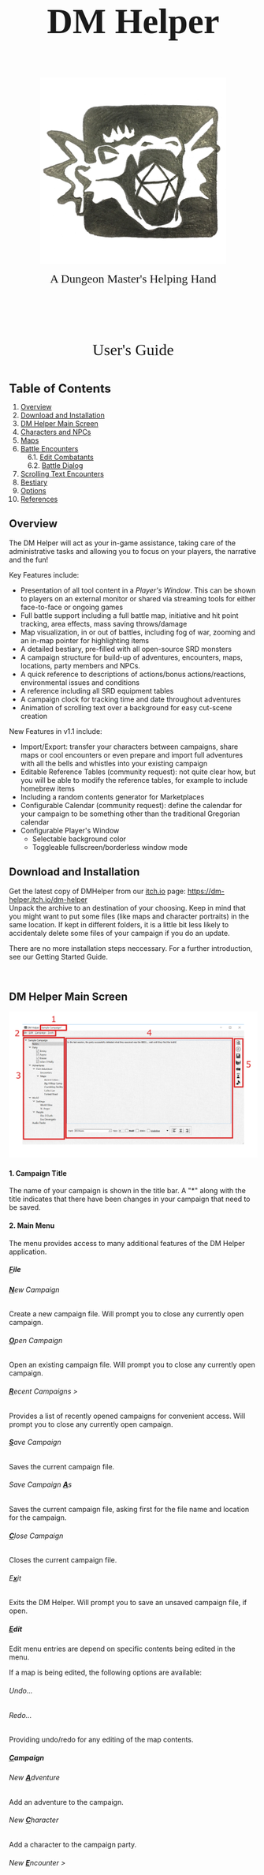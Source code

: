 <center>
<p style="font-size:72px; padding: 1em 0 0 0">
<font face="Felix Titling"><b>DM Helper</b></font>
</p>
<p style="padding: 0 0 0 0">
<img src="Images/DMH-icon.png" width="75%">
</p>
<p style="padding: 0 0 1em 0">
<font size="5" face="Felix Titling">A Dungeon Master's Helping Hand</font>
</p>
<p style="padding: 6em 0 0 0">
<font size="6" face="Felix Titling">User's Guide</font>
</p>
</center>

<p style="page-break-after: always;">&nbsp;</p>

<font size="5"><b>Table of Contents</b></font>
<!-- MDTOC maxdepth:2 firsth1:0 numbering:1 flatten:0 bullets:0 updateOnSave:1 -->

1. [Overview](#overview)   
2. [Download and Installation](#download-and-installation)   
3. [DM Helper Main Screen](#dm-helper-main-screen)   
4. [Characters and NPCs](#characters-and-npcs)   
5. [Maps](#maps)   
6. [Battle Encounters](#battle-encounters)   
&emsp;6.1. [Edit Combatants](#edit-combatants)   
&emsp;6.2. [Battle Dialog](#battle-dialog)   
7. [Scrolling Text Encounters](#scrolling-text-encounters)   
8. [Bestiary](#bestiary)   
9. [Options](#options)   
10. [References](#references)   

<!-- /MDTOC -->

## Overview
The DM Helper will act as your in-game assistance, taking care of the administrative tasks and allowing you to focus on your players, the narrative and the fun!

Key Features include:
* Presentation of all tool content in a *Player's Window*. This can be shown to players on an external monitor or shared via streaming tools for either face-to-face or ongoing games
* Full battle support including a full battle map, initiative and hit point tracking, area effects, mass saving throws/damage
* Map visualization, in or out of battles, including fog of war, zooming and an in-map pointer for highlighting items
* A detailed bestiary, pre-filled with all open-source SRD monsters
* A campaign structure for build-up of adventures, encounters, maps, locations, party members and NPCs.
* A quick reference to descriptions of actions/bonus actions/reactions, environmental issues and conditions
* A reference including all SRD equipment tables
* A campaign clock for tracking time and date throughout adventures
* Animation of scrolling text over a background for easy cut-scene creation

New Features in v1.1 include:
* Import/Export: transfer your characters between campaigns, share maps or cool encounters or even prepare and import full adventures with all the bells and whistles into your existing campaign
* Editable Reference Tables (community request): not quite clear how, but you will be able to modify the reference tables, for example to include homebrew items
* Including a random contents generator for Marketplaces
* Configurable Calendar (community request): define the calendar for your campaign to be something other than the traditional Gregorian calendar
* Configurable Player's Window
  * Selectable background color
  * Toggleable fullscreen/borderless window mode

## Download and Installation
Get the latest copy of DMHelper from our [itch.io](https://dm-helper.itch.io/dm-helper) page: https://dm-helper.itch.io/dm-helper<br />
Unpack the archive to an destination of your choosing. Keep in mind that you might want to put some files (like maps and character portraits) in the same location. If kept in different folders, it is a little bit less likely to accidentaly delete some files of your campaign if you do an update.<br />

There are no more installation steps neccessary. For a further introduction, see our Getting Started Guide.

<p style="page-break-after: always;">&nbsp;</p>

## DM Helper Main Screen
![Main Menu](Images/main_menu_screenshot.png)

#### 1.	Campaign Title
The name of your campaign is shown in the title bar. A "\*" along with the title indicates that there have been changes in your campaign that need to be saved.

#### 2. Main Menu
The menu provides access to many additional features of the DM Helper application.

##### <b><u>F</u></b>ile

###### <i><b><u>N</u></b>ew Campaign</i>
Create a new campaign file. Will prompt you to close any currently open campaign.

###### <i><b><u>O</u></b>pen Campaign</i>
Open an existing campaign file. Will prompt you to close any currently open campaign.

###### <i><b><u>R</u></b>ecent Campaigns ></i>
Provides a list of recently opened campaigns for convenient access. Will prompt you to close any currently open campaign.

###### <i><b><u>S</u></b>ave Campaign</i>
Saves the current campaign file.

###### *Save Campaign <b><u>A</u></b>s*
Saves the current campaign file, asking first for the file name and location for the campaign.

###### <i><b><u>C</u></b>lose Campaign</i>
Closes the current campaign file.

###### *E<b><u>x</u></b>it*
Exits the DM Helper. Will prompt you to save an unsaved campaign file, if open.

##### <b><u>E</u></b>dit
Edit menu entries are depend on specific contents being edited in the menu.

If a map is being edited, the following options are available:
###### *Undo...*
###### *Redo...*
Providing undo/redo for any editing of the map contents.

##### <b><u>C</u></b>ampaign

###### *New <b><u>A</u></b>dventure*
Add an adventure to the campaign.

###### *New <b><u>C</u></b>haracter*
Add a character to the campaign party.

###### *New <b><u>E</u></b>ncounter >*

###### *New <b><u>T</u></b>ext Encounter*
Add a text encounter to the current adventure.

A text encounter only has a text entry. The text can be formatted with the various controls at the bottom of the text field, which can be useful in giving visual aides for quick reference while running an encounter.

Names of other encounters, maps, characters or NPCs are automatically converted into hyperlinks to allow quick reference between entries.

###### *New <b><u>B</u></b>attle Encounter*
Add a battle encounter to the current adventure.

A battle encounter includes one or more waves of monsters and NPCs, a text entry and an optional audio track.
See the section *Battle Encounters* on editing the contents of a battle and running the battle itself.
The text entry is the same as a standard text encounter.
If an audio track is selected, it will be automatically played when the battle is started.

###### *New <b><u>S</u></b>crolling Encounter*
Add a scrolling encounter to the current adventure.

A scrolling encounter is comprised of two parts: a background image and a formatted text. When animated, the text is scrolled gradually over top of the background image. See the section *Scrolling Text Encounters* for more details.

###### *New <b><u>M</u></b>ap*
Adds a new map to the current adventure. See the section *Maps* for further details on editing the fog of war and publishing maps to the *Player's Window*.

###### <i>E<b><u>x</u></b>port Item...</i>
The currently selected *Campaign Tree* element will be exported to a selected file. The file will include any dependencies the element may have, such as to NPCs, Maps, Settings or Audio Tracks. Content such as map images or audio files are not included in an export, only relative links to the files.

###### <i><b><u>I</u></b>mport Item...</i>
Opens the a dialog to select a previously exported file for importing into the currently open campaign.

###### <i><b><u>O</u></b>pen Player's Window</i>
Opens the Player's Window to show whatever contents has been most recently published. The Player's Window can be shared locally on an external monitor or table or shared online using any kind of streaming service.

###### <i><b><u>O</u></b>pen Battle Dialog</i>
Opens the currently active battle dialog. See the section *Battle Encounters* for further details.

###### <i><b><u>S</u></b>tart Battle</i>
Starts a new battle for a selected battle encounter. See the section *Battle Encounters* for further details.

##### <b><u>T</u></b>ools

###### *Open <b><u>B</u></b>estiary*
Opens the currently selected *Bestiary*. Refer to the section *Bestiary* for further details.

###### *Open DM <b><u>S</u></b>creen*
Opens the DM screen tables in a separate window for quick reference. This is as an alternative to the same tables available in the Quick Reference bar on the right hand side of the main screen.

###### <i><b><u>D</u></b>ice</i>
Opens the dice rolling dialog in a separate window for easy use. This is as an alternative to the same dialog available in the Quick Reference bar on the right hand side of the main screen.

###### *Publish <b><u>T</u></b>ext*
Opens a simple dialog to allow the DM to enter and publish a simple text to the *Player's Window*. This is useful for providing spontaneous text input to the party.

###### *Translate <b><u>T</u></b>ext*
Opens a dialog to allow the DM to enter and partially translate a text based on a roll. The result can be published to the *Player's Window*. Based on the percentage success of th3 die roll, random words will be replaced by random characters with the same length and capitalization as the original word. Non-alphabetic characters such as numbers or punctuation remain untouched.

###### *Random Market*
Opens a dialog to generate a random market or shop. The potential contents for the shop are loaded from the configuration file "equipment.xml" (See the *Tables* Quick Reference for further details). The configuration of the equipment into individual locations and shops is defined in the "shops.xml".

The final probability of a given piece of equipment being available is a combination of the rarity of the item combined with the location probability and the shop probability of the specific equipment type.

###### <i><b><u>O</u></b>ptions...</i>
Opens the options dialog.

###### <i><b><u>A</u></b>bout...</i>
Opens the about dialog with information about the DM Helper and any relevant license information.

#### 3. Campaign Tree
The full campaign is listed in a tree form for reference. Each entry has a context menu with content-specific entries, entries can be re-ordered by drag and drop and the status of the tree is saved with the campaign. Most entries can also be renamed by double-clicking on them.

##### Notes
This is a simple text field useful for recording campaign notes like party progress, surprising events, spontaneous notes to self or pretty much anything else you need to write down.

As with *Text Encounters*, the names of encounters, maps, characters or NPCs are automatically converted into hyperlinks to allow quick reference between entries.

##### Party
All members of the party are listed here.

Checkboxes next to the character names allow the characters to be marked as currently active or inactive. When a new *Battle* is started, all active (checked) characters are automatically added to the initial list of combatants.

##### Adventures
Adventures are listed here in a simple tree structure. Each adventure is comprised of a set of *Encounters* and *Maps*. There is no specific relationship of any kind required between multiple encounters and/or maps, so an adventures can be anything from a sequential list of numbered rooms in a mapped dungeon to a loosely connected set of possible events. Similarly, maps can be related directly to encounters, but do not have to be.

A *Battle Encounter* with a (\*) next to it has a battle active which can be opened through the *Battle Encounter* screen.

##### World
There are elements of a campaign's world that are not exclusively connected to a single adventure.

Settings have all the same features as *Maps* in an adventure.

*NPCs* are the same as characters, but not necessarily directly tied to the party. NPCs can also be manually added to a battle.

##### Audio Tracks
A campaign includes a simple list of audio tracks. These can be played back manually via double-click in the list or assigned to a *Map* or *Battle Encounter* and will be automatically when that map is published to the *Player's Window* or battle is started.

In the current version of DM Helper, tracks can only be played locally and not streamed to a remote client.

#### 4. Contents Pane
This pane shows the detailed contents of the selected campaign content. For further details, see the following chapters.

#### 5. Quick References
**Preview**</br>

![Quickref Preview Screenshot](Images/quickref_screenshot_preview.png)  

Provides a preview view of the current contents of the *Player's Window*.

This is particularly useful for the DM when the *Player's Window* is not visible to the DM, for example when it is being shared on a second display on the table facing the players.

To allow the DM to point out specific items on the map in the *Player's Window*, for example if the window is being shared online via a screen-sharing application, the DM can toggle a pointer with the *space bar*. The pointer is visible both in the preview and the *Player's Window*.

**Time**</br>

![Quickref Time Screenshot](Images/quickref_screenshot_time.png)  

A useful chronometer for tracking the time and date in the campaign. Seasons and daylight are visualized. You can make changes by either entering them in the text boxes, dragging the large hand to set the date or clicking the "Next Day" button, which automatically moves the date forward by 1 day and sets the time to 7:00am.

The calendar used is configurable by editing the file "calendar.xml". The default calendar is the standard Gregorian calendar.

**Actions and Conditions**</br>

![Quickref Quick Reference Screenshot](Images/quickref_screenshot_quickref.png)  

This list of actions, conditions and other effects is derived from the D&D 5e quick reference sheet created and maintained by crobi. For a preview of the original, check it out here: https://crobi.github.io/dnd5e-quickref/preview/quickref.html

The dropdown allows you to select between different categories, listed below. Clicking on an individual item will display up further details abotu that action or condition including a reference to the specific details in the official rules.

* Actions - a list of common actions that can be taken by a creature during their turn.
* Bonus Actions - a list of bonus actions that may be able to be taken by a creature on their turn.
* Conditions - a list of the conditions that may be applied to a creature and the impact of those conditions
* Environmental Effects - various environmental conditions such as lighting and cover that can impact a creature's ability to see or do something.
* Movement - different forms of movement available to a creature, including the cost and implications of that movement.
* Reaction - a list of common reactions that can be taken by a creature as a result of some trigger occurrance.

**Tables**</br>

![Quickref Tables Screenshot](Images/quickref_screenshot_tables.png)  

This quick reference tab has several useful SRD tables including weapons, armor, gear, containers tools & trade goods and finally travel, lodging & service items as well as magic items.

Relevant information is provided for each item including cost, weight, carrying capacity or movement speed. For armor, the relevant armor class, strength requirements and impact on stealth checks are listed.

All of the tabs in the Tables reference can be customized by editing the "equipment.xml" file. This can be particularly useful for adding your own homebrew equipment information to the reference table or skinning the equipment to fit your campaign's style.

**Dice**</br>

![Quickref Dice Screenshot](Images/quickref_screenshot_dice.png)  

A simple dice rolling reference tab to rapidly roll and summarize as many dice as required of any type. The total of the rolled dice is also presented.

The individual rolls are shown in the list box on the left-hand side of the tab. For use in skill checks, saving throws, attack rolls or other challenge rolls, each result is colored based on whether or not the total reaches the amount given in the target box. Green numbers meet or beat the target, red numbers are below the target.

**Timer**</br>

![Quickref Timer Screenshot](Images/quickref_screenshot_timer.png)  

A simple countdown timer. The time entries can be edited and the timer started, stopped or resetted.

The countdown can also be published to the *Player's Window*. This is particularly useful when you are presenting the players with a time-limited challenge, the DM Helper's equivalent to slamming an hour glass down on the table!

Nothing particular happens when the timer reaches zero, other than that it automatically stops counting.

**Player**</br>

![Quickref Player Screenshot](Images/quickref_screenshot_player.png)  

The DM Helper provides rudimentary support for playing audio files. Audio tracks can be added to a campaign in the *Campaign Tree* and started either manually by double clicking them directly in the *Campaign Tree* or automatically by connecting them to a *Map* or *Encounter*.

This tab can be used to control the track playback, starting or pausing the track as well as setting the playback volume.

<p style="page-break-after: always;">&nbsp;</p>

## Characters and NPCs
Characters and NPCs are presented and edited in the same manner in the DM Helper. There are many fully developed character creation and management tools available. The DM Helper does not aim to replace those - we also think many of them are pretty awesome. Instead, our focus is as always to make the job of the DM easier at the table. Our reduced character/NPC sheet was designed with that goal in mind.

![Character](Images/character_screenshot.png)

All of the key characteristics of a character can be entered and tracked and there is a general notes location for further information. The information can be used for in-game management of hit points and experience, tailoring encounters to fit experience levels or for handling saving throws and to-hit rolls during battles.

None of the information is mandatory, so you can safely ignore any parts you don't need. For example, if you don't intend to track player hit points yourself, any positive number of hit points (default is 1) is sufficient to ensure the DM Helper knows the character is alive.

The speed entry, in feet, is used in the a *Battle* to limit the movement of that creature if that option is activated.

The character icon can be changed by clicking on it and selecting an image file. Clicking on the *Publish* button will show the icon in full size in the *Player's Window*.

<p style="page-break-after: always;">&nbsp;</p>

## Maps

Maps in the DM Helper can be used either directly for showing to the players or as a backdrop for a *Battle Encounter*. All maps support fog of war. In the main window, the fog of war is shown as a translucent layer over the map and in the *Player's Window*, it is an opaque black layer.

![Map Screenshot](Images/map_screenshot.png)

##### Map Controls
Various controls are available for handling the *Map*:
* The *Erase* button ![Erase](Images/icon_fowerase.png) allows you to toggle between erasing and drawing fog of war in the *Map Window*.
* The *Circular Brush* ![Circular](Images/circle.png) and *Square Brush* ![Square](Images/square.png) buttons allow you to shape of the brush for erasing or drawing fog of war.
* The size of the brush can be set in the spin box between 1 and 999 pixels.
* The *Zoom In* button ![Reload](Images/icon_zoomin.png) zooms in on the *Battle Window*
* The *Zoom Out* button ![Reload](Images/icon_zoomout.png) zooms out on the *Battle Window*
* The *Zoom 100%* button ![Reload](Images/icon_zoomone.png) resets the zoom of the *Battle Window* to a 1:1 ratio of the map.
* The *Map Fit Zoom* button ![Reload](Images/icon_zoomfit.png) sets the zoom of the *Battle Window* so that the whole map is visible.
* The *Rubber Band Zoom* button ![Rubber Band](Images/icon_zoomselect.png) lets you drag a rubber band across the map to zoom on a specific area.
* An audio track from the list of tracks added to the active campaign can be selected here. This audio track will be automatically played if the battle is started or opened.
* The fog of war can be completely cleared or reset with the dedicated buttons.
* The *Publish Visible* ![Rubber Band](Images/icon_shrink.png) and *Publish Zoom* ![Rubber Band](Images/icon_zoom.png) buttons control what parts of the map are copied to the *Player's Window* when the *Publish* button is clicked. <br/>
<ul>
<li> If neither button is selected, the entire map is published.
<li> If the *Publish Visible* button is pressed, all visible portions of the map are published.
<li> If the *Publish Zoom* is pressed, the part of the map currently visible in the DM Helper main window is published.
</ul>
* The color rectangle can be used to select the background color behind the map when it is published. The default color is black.
* The *Publish* button publishes the map with the current fog of war status to the *Player's Window*.

##### Player's Window

In the *Player's Window*, the fog of war is an opaque black layer and the map can be zoomed to only show visible portions of the map. The background color for the published image can be set usually at its source.

The "F" key can be used to toggle the *Player's Window* between windowed and full-screen mode.

![Map Publish Screenshot](Images/map_publish_screenshot.png)

<p style="page-break-after: always;">&nbsp;</p>

## Battle Encounters

Battle Encounters allow you to prepare and run battles or other turn-based encounters.

![Battle Encounter](Images/battle_encounter_screenshot.png)

#### 1.	Encounter Statistics
This section shows the basic statistics of the battle based on the creatures in the Combatants section. The total XP for completing the encounter as well as the challenge rating of the encounter and the standard challenge thresholds for the current party are shown here.

#### 2.	Combatants
Combatants can be added to a battle encounter in waves. Before adding a combatant, you need to create and select at least one wave.

* **Add Wave**: Add a wave to the list of waves.<br/>
* **Delete Wave**: Delete the currently selected wave.<br/>
* **Add Monster**: Opens the *Edit Combatant* dialog to add a new monster from the *Bestiary* to the currently selected wave.<br/>
* **Edit Monster**: Opens the *Edit Combatant* dialog to add a new monster.<br/>
* **Add NPC**: Add an NPC from the campaign to the curently selected wave.<br/>
* **Delete Combatant**: Removes the currently selected combatant from the battle.<br/>

#### 3.	Encounter Text
A standard text block for documenting further notes related to this encounter, including such things as introductory descriptions, special events and, of course, treasure!

#### 4.	Audio Track
A track from the list of tracks added to the active campaign can be selected here. This audio track will be automatically played if the battle is started or opened.

#### 5.	Start/Open/End Battle
If this encounter does not have an active battle open, the **Start New Battle** button is available. Clicking this will start the battle and open the *Battle Dialog*.<br/>
If this encounter has an active battle, the **Open Battle** and **End Battle** buttons are available. Clicking **Open Battle** will open the *Battle Dialog* to continue the battle for this encounter. Clicking **End Battle** will end the battle and delete all of its details.

The state of all battles will be saved with the campaign until they are explicitly ended, either in this *Battle Encounter* screen or the *Battle Dialog*.

### Edit Combatants
This dialog allows you to select and modify creatures for the battle.

![Edit Combatants](Images/edit_combatant_screenshot.png)

#### 1.	Count
You can add 1-100 copies of this monster as a single entry in the *Battle Encounter*.

#### 2.	Bestiary Monster
You can select a monster from the *Bestiary*. The remaining fields in this section show the icon, default name and hit dice of the monster. With the **...** button, you can open the selected monster directly in the *Bestiary Dialog*.

If nothing is overrided, all combatants created in the *Battle Dialog* from this will be named using the *Bestiary* name. If there is more than one combatant, they will be named "Creature #1" through "Creature #XX" Each individual combatant will have hit points rolled based on the *Bestiary* hit dice.

#### 3. Local Override
You can use this section to override the default name and/or hit points for this specific combatant. <br/>
The name is only the color and will be used in the *Battle Dialog*. Similar to the *Bestiary* name, if there is more than one combatant, they will be named with "#1" through "#XX". <br/>
If "Use Average HP" is selected, the average hit points from the hit dice will be used for all created combatants in the battle rather than each one having their hit points rolled independently.
If a number is entered as the override hit points, each combatant created will be assigned that number of hit points regardless of the *Bestiary* hit dice.

### Battle Dialog
The *Battle Dialog* allows you to control and run a battle encounter in-game.

![Battle Dialog](Images/battle_dialog_screenshot.png)

##### 1. Battle Window
All creatures and effects in the *Battle Window* can be moved around the map by clicking and dragging them with the mouse.

**Effects** can be created by opening the context menu in the *Battle Window* (right click on the map). Effects can be edited by double-clicking them and rotated by right clicking and dragging them. When editing an effect, you can set its name (visible via mouse-over in the *Battle Window*), size, rotation, color and transparency.

Right-clicking on an effect also provides the options to Delete the effect or open the Roll for the effect, which opens the *Dice Rolling Dialog* for rolling saving throws and applying the results of the effect to the creatures within its area.

Supported effect types are:
* Radius Effects
* Cone Effects
* Cube Effects
* Line Effects

###### a. **Radius Effect**
A large white radius effect surrounding the hydra and covering also two goblins.

###### b. **Active Creature**
The active creature is highlighted as the hydra in the sample battle image.

###### c. **Cone Effect**
A cone effect, such as *Burning Hands*, emanating from Kraxas and impacting three goblins.

###### d. **Invisible Creatures**
The two goblins on the right-hand side are hiding and have been marked as not visible. They are not shown on the *Player's Window*. See the *Combatant List* section for more details on visible and known combatants.

##### 2. Map Controls
Various controls are available for handling the *Map*:
* The **New Map...** button allows you to select a new map for the battle.
* The *Reload* button ![Reload](Images/icon_reload.png) allows you to reload the currently selected map. This is useful if you edit the map to, for example, change the Fog of War. See the chapter on **Maps** for further details.
* The *Grid Scale* can be set to change the scale of the map grid. Even if the grid is turned off in the *Battle Controls*, this grid scale determines the size of a standard 5x5 square in the battle and therefore the size of creature icons.
* *X Offset* and *Y Offset* allow you to shift the exact location of the grid on the map horizontally and vertically.
* The *Zoom In* button ![Reload](Images/icon_zoomin.png) zooms in on the *Battle Window*
* The *Zoom Out* button ![Reload](Images/icon_zoomout.png) zooms out on the *Battle Window*
* The *Map Fit Zoom* button ![Reload](Images/icon_zoomfit.png) sets the zoom of the *Battle Window* so that the whole map is visible.
* The *Rubber Band Zoom* button ![Rubber Band](Images/icon_zoomselect.png) lets you drag a rubber band across the map to zoom on a specific area.
* The *Distance* button ![Distance](Images/distance.png) lets you measure the distance between any two points on the map. The measurement is shown in the text box next to the button, directly in the *Battle Window* and in the *Player's Window* if the *Publish* button is activated.

##### 3. Combatant List
All characters, creatures and NPCs involved in the battle are listed here in initiative order.

Clicking on an entry selects that creature. It is highlighted in the *Combatant List*, in the *Battle Window* and in the *Player's Window*.

Double-clicking an entry will open that creature's details page, either in the *DM Helper Main Menu* for characters and NPCs or in the *Bestiary* for monsters. Any changes made in the details page are reflected directly in the *Battle Dialog*.

Through the context menu, you can also **Activate** a combatant, rather than following the initiative order through the *Combatant Controls*.

For monsters, characters and NPCs, you can edit their initiative and hit points directly in the *Combatant List*. Note that editing initiative values does not resort the *Combatant List*, to allow you to edit all combatants quickly without having to search for them. To resort the list, use the **Sort** button in the *Combatant Controls*.

Additionally, you can set the *Known* and *Visible* checkboxes for each monster. Both are checked by default.
* If *Known* is not checked, the monster is assumed to be unknown to the players. <br/>
The monster is not shown on the *Player's Window* and is not included in the initiative order. The players should not be able to become aware of its existance.
* If *Visible* is not checked, the monster is assumed to be invisible, but known to the players.<br/>
The monster is not shown on the *Player's Window*, but is still included in the initiative order. If the On-Deck icons are activated (see *Options Dialog*), a generic icon is shown rather than the creature's real icon.

##### 4. Combatant Controls
**Sort** resorts the combatant list by initiative order.<br/>
**Next** activates the next combatant in initiative order. Dead combatants or unknown monsters are skipped.<br/>
The countdown timer, shown optionally in the *Player's Window* is also shown here.

##### 5. Battle Options
These options impact the visualization and behavior of the battle both in the *Battle Window* and in the *Player's Window*
* If **Lair Actions** is selected, you will be reminded to execute every time the initiative order number 20 is passed (using the **Next** button).
* If **Limit Movement** is selected, movement of the *active* combatant will be limited by their maximum. The remaining distance is visualized in the *Battle Window* and *Player's Window* as long as the left mouse button is held down on the active combatant. This is not a hard limit; to continue moving the active combatant, you can simply release the mouse button and start again.
* **Show Compass** visualizes a compass in both the *Battle Window* and *Player's Window*.
* **Show Effects** determines whether all effects are  shown or hidden.
* **Show Grid** determines whether the map grid is shown or hidden.
* **Show Living Combatants** determines whether the living combatants of the battle are shown or hidden.
* **Show Dead Combatants** determines whether the dead combatants of the battle are shown or hidden.

##### 6. Battle Controls
The **Publish** button toggles whether the contents of the *Battle Window* are animated continuously to the *Player's Window*. As long as this button is pressed, all changes to the battle are animated in the *Player's Window* (based on the *Battle Options* and any visibility options set in the *Combatant List*).

The selected color in the color box is used as the window background for the *Player's Window*.

**Hide Battle** closes the *Battle Dialog*, but does not end the battle. A hidden battle can be reopened through the *Battle Encounter* screen or the *Open Battle Dialog* entry in the *Campaign* menu.

**End Battle** ends the battle and closes the *Battle Dialog*.

#### Dice Rolling Dialog

This dialog allows you to roll mass saving throws and applying the results of the effect to the creatures within its area. This is particularly useful for handling the effects of area of effects spells on multiple creatures at once.

![Dice Rolling Dialog](Images/dice_rolling_dialog_screenshot.png)

All creatures included in the effect's area are automatically added to the dialog. You can adjust the basic die roll at the top of the dialog.

The target DC, check type and whether dead creatures should be included can all be set on the right-hand side.

Each creature entry includes the creature's name, hit points and rolls. With the up and down arrows on the right-hand side of a creature's entry, you can give them advantage or disadvantage on their roll.

Clicking the **Roll** button rolls for all creatures as once. The color of the roll results is set to green for success and red for failure, reflecting also any advantage or disadvantage.

If you adjust the hit points of a creature in this dialog, the changes will be directly reflected in the *Combatant List* as well.

Alternatively, you can use the **Apply Damage** button to apply a single damage to all combatants, dependent on the result of their rolls. Full damage is applied to those combatants who  failed on their roll and either half damage or no damage us applied to those who succeeded (depending on whether the *Half Damage* checkbox is checked).

#### Player's Window
As long as the *Publish* button is activated, the visible contents of the battle are animated to the *Player's Window*:

![Battle Dialog Published](Images/battle_dialog_publish_screenshot.png)

In the *Player's Window*, you can see:
* All visible creatures and any movement/effect visuals are seen exactly as in the *Battle Dialog*
* Hidden creatures (the two goblins) are not shown
* The currently active and on deck creatures as well as the countdown timer are show to the right of the battle map along, as long as these options are selected in the DM Helper *Options Dialog*.

<p style="page-break-after: always;">&nbsp;</p>

## Scrolling Text Encounters

Scrolling text encounters are indended to be used as introductions or cut scenes in between other role-playing action.

![Scrolling Text Encounter](Images/scrolling_encounter_screenshot.png)

The encounter screen is split into three sections:
1. The top section provides a rough preview of how the scrolling text will look on top of the selected background. <br/>
You can use this as a quick check whether the selected font and text color are well visible on top of the background. The background may be scaled strangely in the preview to allow, but don't worry, this is only for the preview screen - in the proper animation, the proportions of the background image will be maintained.
2. The middle section allows you to configure the animation. <br/>
You can set the speed of the animation (a bit of trial and error will be needed to find the speed that fits the effect, text and font you want), adjust the width of the text on the background and select the image to be used as the background image.
3. The bottom section is for entering and formatting the text itself. <br/>
Format changes are applied directly to both the text in the edit box and the preview in the top section of the screen.

Finally, with the button *Animate*, a new window is opened containing the animation screen for the scrolling text. This is currently a separate window from the *Player's Window* and will need to be shared with them separately.

![Scrolling Text Encounter Animation](Images/scrolling_encounter_animation_screenshot.png)

The scrolling text animation screen has two controls to play/pause and rewind the animation. Closing the window also stops the animation.

<p style="page-break-after: always;">&nbsp;</p>

## Bestiary
The *Bestiary* contains the full list of creatures and monsters available in the DM Helper. In this dialog, you can browse through the existing list, edit individual entries or add new creatures.

![Bestiary Dialog](Images/bestiary_screenshot.png)

#### 1. Monster selection drop-down
Here you can select an individual monster in the *Bestiary*, either through the drop-down box or by typing the name of the monster. The names are listed in the drop-down alphabetically.

#### 2.	Monster selection arrows
Click to move left/right through the *Bestiary* as if turning the pages of a book.

#### 3. Monster image
This is the image icon used for this specific monster through the DM Helper application. This same icon is also used in battle maps for visualizing each monster. See the section *Battle Encounters* for further details.

You can set the icon by:
1.	Adding an image to the directory in which the *Bestiary* is stored or its /Images subdirectory with the same name as the monster. Files with both the .jpg and .png extension are supported.
2.	Click on the image and select an image file from your local file system.

Once the icon has been set, it’s relative location to the *Bestiary* will be stored. To replace it you need to click on the image and select a new image file.

#### 4. Publish button
Publishes the monster image in the *Player's Window*, useful for demonstrating how a monster looks in its full glory to your players!

#### 5. New Monster button
Creates a new, blank monster entry.

#### 6. Delete Monster button
Deletes the currently selected monster. Use with care!

#### 7. Close button
Closes the bestiary dialog. Note: This does not unload the *Bestiary* as it is used by the whole DM Helper application.

#### 8. Monster Information
Editable details for the monster. The following individual details have a relevance in other parts of the DM Helper application:
*	Monster size is used to set the size of monster icons in the Battle Dialog.
*	Armor Class is shown for reference in the Battle Dialog.
*	Speed is used to determine the allowed movement distance when “Limit Movement” is selected in the Battle Dialog.
*	Hit Points / Hit Dice: the average hit points are read-only and are calculated based on the entered hit dice.
*	Attribute bonuses are calculated based on the given attribute values.
*	Attributes and skills are used for saving throws when applying area effects in the Battle Dialog.
*	XP are used to evaluate the difficulty level of an encounter.

#### 9. Ability Lists
Actions, Legendary Actions, Special Abilities and Reactions are all shown in their own lists.
*	To edit an individual action, double-click on it.
*	To add a new action, click the “plus” icon to the right of the list title.
*	To delete an action, double-click on it to open the edit dialog and click the “Delete Action” button.

## Options
This dialog allows you to set basic options impacting the overall behavior of the DM Helper. These settings are stored locally by the application independent of any campaign files.

![Options Dialog](Images/options_dialog_screenshot.png)

The *Bestiary* file can be selected in the first line. The first time you start the DM Helper, if no *Bestiary* has been selected, you will be directly asked to select one. A default *Bestiary* file is available along with the application download.

Several visual animations are included with the *Quick Reference* buttons as optional eye candy only visible to the DM. By default these are turned off, but by setting this check box, you can enable them.

In the Battle section, you can set options for the visualization of a Battle in the *Player's Window*. <br/>
If the On Deck is selected, the icon of the currently active creature and the next active creature are shown next to the battle map. This is useful to show players when their characters are next in the initiative order. <br/>
If the Countdown Timer is selected, a visual timer is shown in the *Player's Window* which counts down for the number of seconds entered in the options dialog. This can be useful if you would like to put a time limit on players' decision-making time on their turn in combat.

<p style="page-break-after: always;">&nbsp;</p>

## Contact

You can reach us under the usual channels:<br/>
Email: info@dmhelper.net<br/>
Twitter: @TheRealDMHelper<br/>

## References
Many thanks to the following people for allowing us to use their amazing artwork and maps for our documentation! We highly recommend that you check out their work and support them in every way possible!

**Background images and character images donated by: <br/>**
Rixt Heerschop <br/>
Artist & Illustrator <br/>
www.rixtheerschop.com <br/>

**Maps donated by: <br/>**
Alex van der Aa <br/>
https://www.patreon.com/neutralparty <br/>
https://www.reddit.com/user/Urza_Is_Mine <br/>

Rustajb <br/>
https://www.reddit.com/user/rustajb


**Feature Improvements: <br/>**
Furthermore, thanks to the following community members for their ideas, requests and recommendations to help us make the DM Helper as good as possible!
* Cricketot (https://www.reddit.com/user/Cricketot) for the Random Marketplace inspiration and algorithm
* NutritiousCookie for the improvements to the Player's Window (rotation still to come!)
* anomalystic777 for the customizable calendars and reference tables
* Thanks to Alex (https://www.reddit.com/user/wurschtbrotwilli) for the original Python-based inspiration for the Translate Text menu


... and many more for their chats and wise words on Reddit or the other clever corners of the Internet
